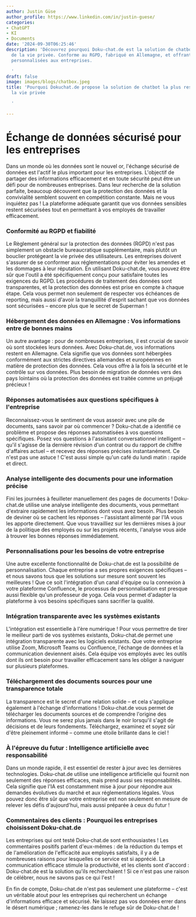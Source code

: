 ```yaml
---
author: Justin Güse
author_profile: https://www.linkedin.com/in/justin-guese/
categories:
- ChatGPT
- KI
- Documents
date: '2024-09-30T06:25:46'
description: 'Découvrez pourquoi Doku-chat.de est la solution de chatbot la plus respectueuse
  de la vie privée. Conforme au RGPD, fabriqué en Allemagne, et offrant des solutions
  personnalisées aux entreprises.

  '
draft: false
image: images/blogs/chatbox.jpeg
title: 'Pourquoi Dokuchat.de propose la solution de chatbot la plus respectueuse de
  la vie privée

  '

---
```

# Échange de données sécurisé pour les entreprises

Dans un monde où les données sont le nouvel or, l'échange sécurisé de données est l'actif le plus important pour les entreprises.  L'objectif de partager des informations efficacement et en toute sécurité peut être un défi pour de nombreuses entreprises.  Dans leur recherche de la solution parfaite, beaucoup découvrent que la protection des données et la convivialité semblent souvent en compétition constante.  Mais ne vous inquiétez pas ! La plateforme adéquate garantit que vos données sensibles restent sécurisées tout en permettant à vos employés de travailler efficacement.

### Conformité au RGPD et fiabilité

Le Règlement général sur la protection des données (RGPD) n'est pas simplement un obstacle bureaucratique supplémentaire, mais plutôt un bouclier protégeant la vie privée des utilisateurs. Les entreprises doivent s'assurer de se conformer aux réglementations pour éviter les amendes et les dommages à leur réputation. En utilisant Doku-chat.de, vous pouvez être sûr que l'outil a été spécifiquement conçu pour satisfaire toutes les exigences du RGPD. Les procédures de traitement des données sont transparentes, et la protection des données est prise en compte à chaque étape. Cela vous permet non seulement de respecter vos échéances de reporting, mais aussi d'avoir la tranquillité d'esprit sachant que vos données sont sécurisées – encore plus que le secret de Superman !

### Hébergement des données en Allemagne : Vos informations entre de bonnes mains

Un autre avantage : pour de nombreuses entreprises, il est crucial de savoir où sont stockées leurs données.  Avec Doku-chat.de, vos informations restent en Allemagne. Cela signifie que vos données sont hébergées conformément aux strictes directives allemandes et européennes en matière de protection des données. Cela vous offre à la fois la sécurité et le contrôle sur vos données. Plus besoin de migration de données vers des pays lointains où la protection des données est traitée comme un préjugé précieux !

### Réponses automatisées aux questions spécifiques à l'entreprise

Reconnaissez-vous le sentiment de vous asseoir avec une pile de documents, sans savoir par où commencer ? Doku-chat.de a identifié ce problème et propose des réponses automatisées à vos questions spécifiques. Posez vos questions à l'assistant conversationnel intelligent – qu'il s'agisse de la dernière révision d'un contrat ou du rapport de chiffre d'affaires actuel – et recevez des réponses précises instantanément. Ce n'est pas une astuce ! C'est aussi simple qu'un café du lundi matin : rapide et direct.

### Analyse intelligente des documents pour une information précise

Fini les journées à feuilleter manuellement des pages de documents ! Doku-chat.de utilise une analyse intelligente des documents, vous permettant d'extraire rapidement les informations dont vous avez besoin.  Plus besoin de deviner où se cachent les réponses – l'assistant alimenté par l'IA vous les apporte directement. Que vous travailliez sur les dernières mises à jour de la politique des employés ou sur les projets récents, l'analyse vous aide à trouver les bonnes réponses immédiatement.

### Personnalisations pour les besoins de votre entreprise

Une autre excellente fonctionnalité de Doku-chat.de est la possibilité de personnalisation. Chaque entreprise a ses propres exigences spécifiques – et nous savons tous que les solutions sur mesure sont souvent les meilleures ! Que ce soit l'intégration d'un canal d'équipe ou la connexion à votre plateforme Confluence, le processus de personnalisation est presque aussi flexible qu'un professeur de yoga. Cela vous permet d'adapter la plateforme à vos besoins spécifiques sans sacrifier la qualité.

### Intégration transparente avec les systèmes existants

L'intégration est essentielle à l'ère numérique ! Pour vous permettre de tirer le meilleur parti de vos systèmes existants, Doku-chat.de permet une intégration transparente avec les logiciels existants. Que votre entreprise utilise Zoom, Microsoft Teams ou Confluence, l'échange de données et la communication deviennent aisés. Cela équipe vos employés avec les outils dont ils ont besoin pour travailler efficacement sans les obliger à naviguer sur plusieurs plateformes.

### Téléchargement des documents sources pour une transparence totale

La transparence est le secret d'une relation solide – et cela s'applique également à l'échange d'informations ! Doku-chat.de vous permet de télécharger les documents sources et de comprendre l'origine des informations. Vous ne serez plus jamais dans le noir lorsqu'il s'agit de décisions et de leurs fondements. Téléchargez, examinez et soyez sûr d'être pleinement informé – comme une étoile brillante dans le ciel !

### À l'épreuve du futur : Intelligence artificielle avec responsabilité

Dans un monde rapide, il est essentiel de rester à jour avec les dernières technologies. Doku-chat.de utilise une intelligence artificielle qui fournit non seulement des réponses efficaces, mais prend aussi ses responsabilités. Cela signifie que l'IA est constamment mise à jour pour répondre aux demandes évolutives du marché et aux réglementations légales. Vous pouvez donc être sûr que votre entreprise est non seulement en mesure de relever les défis d'aujourd'hui, mais aussi préparée à ceux du futur !

### Commentaires des clients : Pourquoi les entreprises choisissent Doku-chat.de

Les entreprises qui ont testé Doku-chat.de sont enthousiastes ! Les commentaires positifs parlent d'eux-mêmes : de la réduction du temps et de l'amélioration de l'efficacité aux employés satisfaits, il y a de nombreuses raisons pour lesquelles ce service est si apprécié. La communication efficace stimule la productivité, et les clients sont d'accord : Doku-chat.de est la solution qu'ils recherchaient ! Si ce n'est pas une raison de célébrer, nous ne savons pas ce qui l'est !

En fin de compte, Doku-chat.de n'est pas seulement une plateforme – c'est un véritable atout pour les entreprises qui recherchent un échange d'informations efficace et sécurisé. Ne laissez pas vos données errer dans le désert numérique ; ramenez-les dans le refuge sûr de Doku-chat.de !
